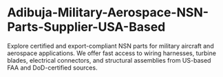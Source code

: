 # Adibuja-Military-Aerospace-NSN-Parts-Supplier-USA-Based
Explore certified and export-compliant NSN parts for military aircraft and aerospace applications. We offer fast access to wiring harnesses, turbine blades, electrical connectors, and structural assemblies from US-based FAA and DoD-certified sources.
